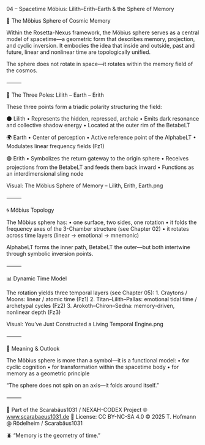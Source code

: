 04 – Spacetime Möbius: Lilith–Erith–Earth & the Sphere of Memory

🌌 The Möbius Sphere of Cosmic Memory

Within the Rosetta-Nexus framework, the Möbius sphere serves as a central model of spacetime—a geometric form that describes memory, projection, and cyclic inversion. It embodies the idea that inside and outside, past and future, linear and nonlinear time are topologically unified.

The sphere does not rotate in space—it rotates within the memory field of the cosmos.

⸻

🔗 The Three Poles: Lilith – Earth – Erith

These three points form a triadic polarity structuring the field:

🌑 Lilith
	•	Represents the hidden, repressed, archaic
	•	Emits dark resonance and collective shadow energy
	•	Located at the outer rim of the BetabeLT

🌍 Earth
	•	Center of perception
	•	Active reference point of the AlphabeLT
	•	Modulates linear frequency fields (Fz1)

🟣 Erith
	•	Symbolizes the return gateway to the origin sphere
	•	Receives projections from the BetabeLT and feeds them back inward
	•	Functions as an interdimensional sling node

Visual: The Möbius Sphere of Memory – Lilith, Erith, Earth.png

⸻

🌀 Möbius Topology

The Möbius sphere has:
	•	one surface, two sides, one rotation
	•	it folds the frequency axes of the 3-Chamber structure (see Chapter 02)
	•	it rotates across time layers (linear → emotional → mnemonic)

AlphabeLT forms the inner path, BetabeLT the outer—but both intertwine through symbolic inversion points.

⸻

📊 Dynamic Time Model

The rotation yields three temporal layers (see Chapter 05):
	1.	Craytons / Moons: linear / atomic time (Fz1)
	2.	Titan–Lilith–Pallas: emotional tidal time / archetypal cycles (Fz2)
	3.	Arokoth–Chiron–Sedna: memory-driven, nonlinear depth (Fz3)

Visual: You’ve Just Constructed a Living Temporal Engine.png

⸻

🔮 Meaning & Outlook

The Möbius sphere is more than a symbol—it is a functional model:
	•	for cyclic cognition
	•	for transformation within the spacetime body
	•	for memory as a geometric principle

“The sphere does not spin on an axis—it folds around itself.”

⸻

📐 Part of the Scarabäus1031 / NEXAH-CODEX Project
🌐 www.scarabaeus1031.de
📄 License: CC BY-NC-SA 4.0
© 2025 T. Hofmann @ Rödelheim / Scarabäus1031

🪲 “Memory is the geometry of time.”
